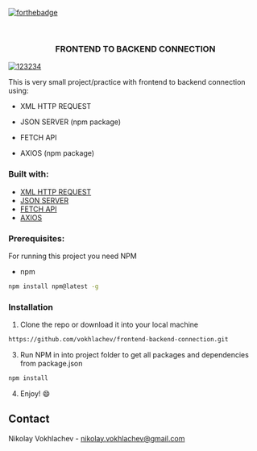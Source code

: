[![forthebadge](https://forthebadge.com/images/badges/uses-js.svg)](https://en.wikipedia.org/wiki/JavaScript)

<br />
<p align="center">

  <h3 align="center">FRONTEND TO BACKEND CONNECTION</h3>
  
<a href="https://ibb.co/7tQGhj3"><img src="https://i.ibb.co/xqYMZXn/123234.png" alt="123234" border="0"></a>
<br />
 </p>

This is very small project/practice with frontend to backend connection using:

* XML HTTP REQUEST

* JSON SERVER (npm package)

* FETCH API 

* AXIOS (npm package)

### Built with:
* [XML HTTP REQUEST](https://developer.mozilla.org/en-US/docs/Web/API/XMLHttpRequest)
* [JSON SERVER](https://www.npmjs.com/package/json-server)
* [FETCH API](https://developer.mozilla.org/en-US/docs/Web/API/Fetch_API)
* [AXIOS](https://www.npmjs.com/package/axios)
### Prerequisites:

For running this project you need NPM

* npm
```sh
npm install npm@latest -g
```

### Installation

1. Clone the repo or download it into your local machine
```sh
https://github.com/vokhlachev/frontend-backend-connection.git
```
3. Run NPM in into project folder to get all packages and dependencies from package.json
```sh
npm install 
```
4. Enjoy! :smile:

## Contact

Nikolay Vokhlachev - nikolay.vokhlachev@gmail.com
